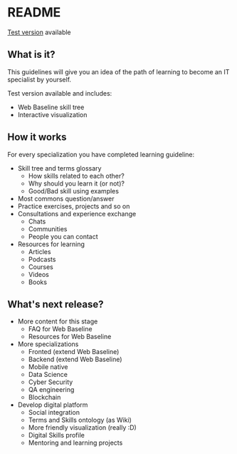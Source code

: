 # README

[Test version](https://roadmap-project.github.io/dev-learning-guidelines) available

## What is it?

This guidelines will give you an idea of the path of learning to become an IT specialist by yourself.

Test version available and includes:

* Web Baseline skill tree
* Interactive visualization 

## How it works

For every specialization you have completed learning guideline:

* Skill tree and terms glossary
  * How skills related to each other?
  * Why should you learn it \(or not\)?
  * Good/Bad skill using examples
* Most commons question/answer
* Practice exercises, projects and so on 
* Consultations and experience exchange
  * Chats
  * Communities
  * People you can contact
* Resources for learning
  * Articles
  * Podcasts
  * Courses
  * Videos
  * Books

## What's next release?

* More content for this stage
  * FAQ for Web Baseline
  * Resources for Web Baseline
* More specializations
  * Fronted \(extend Web Baseline\)
  * Backend \(extend Web Baseline\)
  * Mobile native
  * Data Science
  * Cyber Security
  * QA engineering
  * Blockchain
* Develop digital platform
  * Social integration
  * Terms and Skills ontology \(as Wiki\)
  * More friendly visualization \(really :D\)
  * Digital Skills profile
  * Mentoring and learning projects

